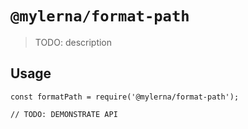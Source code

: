 # `@mylerna/format-path`

> TODO: description

## Usage

```
const formatPath = require('@mylerna/format-path');

// TODO: DEMONSTRATE API
```
